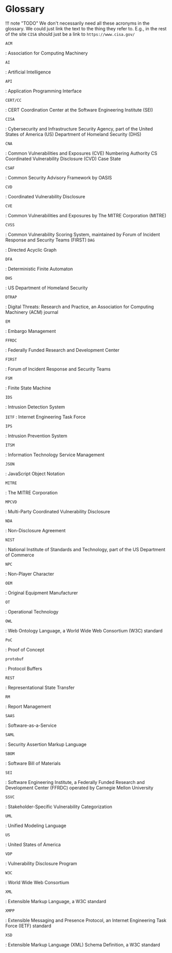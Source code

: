 # Glossary

!!! note "TODO"
    We don't necessarily need all these acronyms in the glossary. We could just link the text to the thing they refer to.
    E.g., in the rest of the site `CISA` should just be a link to `https://www.cisa.gov/`

`ACM`

:    Association for Computing Machinery

`AI`

:    Artificial Intelligence

`API`

:    Application Programming Interface

`CERT/CC`

:    CERT Coordination Center at the Software Engineering Institute (SEI)

`CISA`

:    Cybersecurity and Infrastructure Security Agency, part of the United States of America
     (US) Department of Homeland Security (DHS)

`CNA`

:    Common Vulnerabilities and Exposures (CVE) Numbering Authority CS Coordinated Vulnerability Disclosure (CVD) Case State

`CSAF`

:    Common Security Advisory Framework by OASIS

`CVD`

:    Coordinated Vulnerability Disclosure

`CVE`

:    Common Vulnerabilities and Exposures by The MITRE Corporation (MITRE)

`CVSS`

:    Common Vulnerability Scoring System, maintained by Forum of Incident Response
     and Security Teams (FIRST)
`DAG`

:    Directed Acyclic Graph

`DFA`

:    Deterministic Finite Automaton

`DHS`

:    US Department of Homeland Security

`DTRAP`

:    Digital Threats: Research and Practice, an Association for Computing
     Machinery (ACM) journal

`EM`

:    Embargo Management

`FFRDC`

:    Federally Funded Research and Development Center

`FIRST`

:    Forum of Incident Response and Security Teams

`FSM`

:    Finite State Machine

`IDS`

:    Intrusion Detection System

`IETF`
:    Internet Engineering Task Force

`IPS`

:    Intrusion Prevention System

`ITSM`

:    Information Technology Service Management

`JSON`

:    JavaScript Object Notation

`MITRE`

:    The MITRE Corporation

`MPCVD`

:    Multi-Party Coordinated Vulnerability Disclosure

`NDA`

:    Non-Disclosure Agreement

`NIST`

:    National Institute of Standards and Technology, part of the US Department of
     Commerce

`NPC`

: Non-Player Character

`OEM`

:    Original Equipment Manufacturer

`OT`

:    Operational Technology

`OWL`

:    Web Ontology Language, a World Wide Web Consortium (W3C) standard

`PoC`

:    Proof of Concept

`protobuf`

:    Protocol Buffers

`REST`

:    Representational State Transfer

`RM`

:    Report Management

`SAAS`

:    Software-as-a-Service

`SAML`

:    Security Assertion Markup Language

`SBOM`

:    Software Bill of Materials

`SEI`

:    Software Engineering Institute, a Federally Funded Research and Development Center
     (FFRDC) operated by Carnegie Mellon University

`SSVC`

: Stakeholder-Specific Vulnerability Categorization

`UML`

: Unified Modeling Language

`US`

: United States of America

`VDP`

:    Vulnerability Disclosure Program

`W3C`

:    World Wide Web Consortium

`XML`

:    Extensible Markup Language, a W3C standard

`XMPP`

:    Extensible Messaging and Presence Protocol, an Internet Engineering Task
     Force (IETF) standard

`XSD`

:    Extensible Markup Language (XML) Schema Definition, a W3C standard
